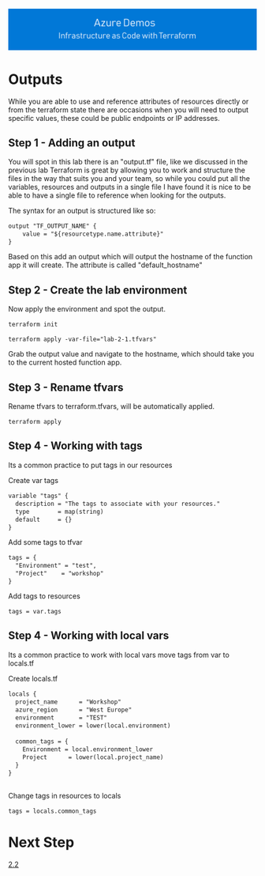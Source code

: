 [![infra as code with Terraform](/docs/images/banner.png)](/README.md)

# Outputs

While you are able to use and reference attributes of resources directly or from the terraform state there are occasions when you will need to output specific values, these could be public endpoints or IP addresses.

## Step 1 - Adding an output

You will spot in this lab there is an "output.tf" file, like we discussed in the previous lab Terraform is great by allowing you to work and structure the files in the way that suits you and your team, so while you could put all the variables, resources and outputs in a single file I have found it is nice to be able to have a single file to reference when looking for the outputs.

The syntax for an output is structured like so:

```
output "TF_OUTPUT_NAME" {
    value = "${resourcetype.name.attribute}"
}
```
Based on this add an output which will output the hostname of the function app it will create. The attribute is called "default_hostname"

## Step 2 - Create the lab environment

Now apply the environment and spot the output.

```
terraform init
```

```
terraform apply -var-file="lab-2-1.tfvars"
```

Grab the output value and navigate to the hostname, which should take you to the current hosted function app.


## Step 3 - Rename tfvars

Rename tfvars to terraform.tfvars, will be automatically applied.

```
terraform apply 
```

## Step 4 - Working with tags

Its a common practice to put tags in our resources

Create var tags 
```
variable "tags" {
  description = "The tags to associate with your resources."
  type        = map(string)
  default     = {}
}

```

Add some tags to tfvar

```
tags = {
  "Environment" = "test",
  "Project"    = "workshop"
}

```

Add tags to resources 

```
tags = var.tags

```

## Step 4 - Working with local vars

Its a common practice to work with local vars move tags from var to locals.tf

Create locals.tf 
```
locals {
  project_name      = "Workshop"
  azure_region      = "West Europe"
  environment       = "TEST"
  environment_lower = lower(local.environment)

  common_tags = {
    Environment = local.environment_lower
    Project      = lower(local.project_name)
  }
}


```

Change tags in resources to locals

```
tags = locals.common_tags

```


# Next Step
[2.2 ](../2.2)
